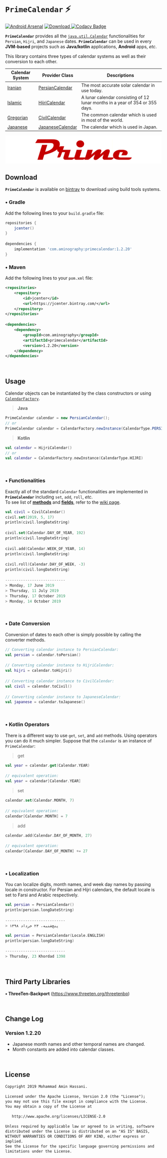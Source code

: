 # `PrimeCalendar` :zap:
[![Android Arsenal](https://img.shields.io/badge/Android%20Arsenal-PrimeCalendar-brightgreen.svg?style=flat)](https://android-arsenal.com/details/1/7744)
[![Download](https://api.bintray.com/packages/aminography/maven/PrimeCalendar/images/download.svg) ](https://bintray.com/aminography/maven/PrimeCalendar/_latestVersion)
[![Codacy Badge](https://api.codacy.com/project/badge/Grade/7bba3b163d4444c4a8913f82386ad379)](https://www.codacy.com/manual/aminography/PrimeCalendar?utm_source=github.com&amp;utm_medium=referral&amp;utm_content=aminography/PrimeCalendar&amp;utm_campaign=Badge_Grade)

**`PrimeCalendar`** provides all the [`java.util.Calendar`](https://docs.oracle.com/javase/7/docs/api/java/util/Calendar.html) functionalities for `Persian`, `Hijri`, and `Japanese` dates.
**`PrimeCalendar`** can be used in every **JVM-based** projects such as **Java/kotlin** applications, **Android** apps, *etc*.  

This library contains three types of calendar systems as well as their conversion to each other.

  | Calendar System | Provider Class | Descriptions |
  | --- | --- | --- |
  |[Iranian](https://en.wikipedia.org/wiki/Iranian_calendars)| [PersianCalendar](https://github.com/aminography/PrimeCalendar/blob/master/library/src/main/java/com/aminography/primecalendar/persian/PersianCalendar.kt) | The most accurate solar calendar in use today. |
  |[Islamic](https://en.wikipedia.org/wiki/Islamic_calendar)| [HijriCalendar](https://github.com/aminography/PrimeCalendar/blob/master/library/src/main/java/com/aminography/primecalendar/hijri/HijriCalendar.kt) | A lunar calendar consisting of 12 lunar months in a year of 354 or 355 days. |
  |[Gregorian](https://en.wikipedia.org/wiki/Gregorian_calendar)| [CivilCalendar](https://github.com/aminography/PrimeCalendar/blob/master/library/src/main/java/com/aminography/primecalendar/civil/CivilCalendar.kt) | The common calendar which is used in most of the world. |
  |[Japanese](https://en.wikipedia.org/wiki/Japanese_calendar)| [JapaneseCalendar](https://github.com/aminography/PrimeCalendar/blob/master/library/src/main/java/com/aminography/primecalendar/japanese/JapaneseCalendar.kt) | The calendar which is used in Japan. |

![](static/prime_logo.png)
  
Download
--------
**`PrimeCalendar`** is available on [bintray](https://bintray.com/aminography/maven/PrimeCalendar) to download using build tools systems.

### • Gradle
Add the following lines to your `build.gradle` file:

```gradle
repositories {
    jcenter()
}
  
dependencies {
    implementation 'com.aminography:primecalendar:1.2.20'
}
```

### • Maven
Add the following lines to your `pom.xml` file:

```xml
<repositories>
    <repository>
        <id>jcenter</id>
        <url>https://jcenter.bintray.com/</url>
    </repository>
</repositories>

<dependencies>
    <dependency>
        <groupId>com.aminography</groupId>
        <artifactId>primecalendar</artifactId>
        <version>1.2.20</version>
    </dependency>
</dependencies>
```

<br/>

Usage
-----
Calendar objects can be instantiated by the class constructors or using [`CalendarFactory`](https://github.com/aminography/PrimeCalendar/blob/master/library/src/main/java/com/aminography/primecalendar/common/CalendarFactory.kt).

> **Java**
```java
PrimeCalendar calendar = new PersianCalendar();
// or
PrimeCalendar calendar = CalendarFactory.newInstance(CalendarType.PERSIAN);
```

> **Kotlin**
```kotlin
val calendar = HijriCalendar()
// or
val calendar = CalendarFactory.newInstance(CalendarType.HIJRI)
```

<br/>

### • Functionalities
Exactly all of the standard `Calendar` functionalities are implemented in **`PrimeCalendar`** including `set`, `add`, `roll`, *etc*.  
To see list of [**methods**](https://github.com/aminography/PrimeCalendar/wiki#methods) and [**fields**](https://github.com/aminography/PrimeCalendar/wiki#fields), refer to the [wiki page](https://github.com/aminography/PrimeCalendar/wiki).

```kotlin
val civil = CivilCalendar()
civil.set(2019, 5, 17)
println(civil.longDateString)

civil.set(Calendar.DAY_OF_YEAR, 192)
println(civil.longDateString)

civil.add(Calendar.WEEK_OF_YEAR, 14)
println(civil.longDateString)

civil.roll(Calendar.DAY_OF_WEEK, -3)
println(civil.longDateString)

---------------------------
> Monday, 17 June 2019
> Thursday, 11 July 2019
> Thursday, 17 October 2019
> Monday, 14 October 2019
```

<br/>

### • Date Conversion
Conversion of dates to each other is simply possible by calling the converter methods.

```kotlin
// Converting calendar instance to PersianCalendar:
val persian = calendar.toPersian()

// Converting calendar instance to HijriCalendar:
val hijri = calendar.toHijri()

// Converting calendar instance to CivilCalendar:
val civil = calendar.toCivil()

// Converting calendar instance to JapaneseCalendar:
val japanese = calendar.toJapanese()
```

<br/>

### • Kotlin Operators
There is a different way to use `get`, `set`, and `add` methods. Using operators you can do it much simpler.
Suppose that the `calendar` is an instance of `PrimeCalendar`:

> get
```kotlin
val year = calendar.get(Calendar.YEAR)

// equivalent operation:
val year = calendar[Calendar.YEAR]
```

> set
```kotlin
calendar.set(Calendar.MONTH, 7)

// equivalent operation:
calendar[Calendar.MONTH] = 7
```

> add
```kotlin
calendar.add(Calendar.DAY_OF_MONTH, 27)

// equivalent operation:
calendar[Calendar.DAY_OF_MONTH] += 27
```

<br/>

### • Localization
You can localize digits, month names, and week day names by passing locale in constructor. For Persian and Hijri calendars, the default locale is set to Farsi and Arabic respectively.

```kotlin
val persian = PersianCalendar()
println(persian.longDateString)

---------------------------
> پنج‌شنبه، ۲۳ خرداد ۱۳۹۸
```

```kotlin
val persian = PersianCalendar(Locale.ENGLISH)
println(persian.longDateString)

---------------------------
> Thursday, 23 Khordad 1398
```

<br/>

Third Party Libraries
---------------------
**• ThreeTen-Backport** (https://www.threeten.org/threetenbp)

<br/>

Change Log
----------
### Version 1.2.20
- Japanese month names and other temporal names are changed.
- Month constants are added into calendar classes.

<br/>

License
--------
```
Copyright 2019 Mohammad Amin Hassani.

Licensed under the Apache License, Version 2.0 (the "License");
you may not use this file except in compliance with the License.
You may obtain a copy of the License at

   http://www.apache.org/licenses/LICENSE-2.0

Unless required by applicable law or agreed to in writing, software
distributed under the License is distributed on an "AS IS" BASIS,
WITHOUT WARRANTIES OR CONDITIONS OF ANY KIND, either express or implied.
See the License for the specific language governing permissions and
limitations under the License.
```
